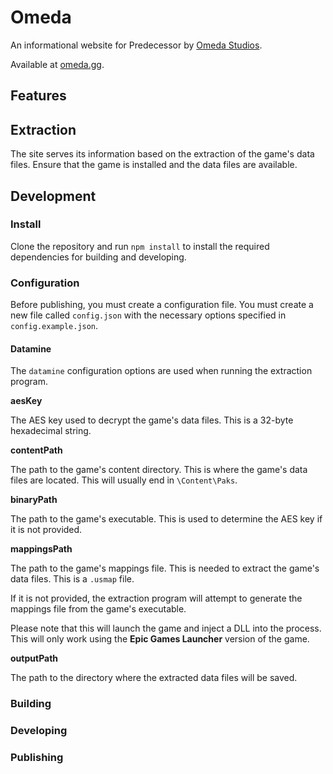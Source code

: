 # Omeda

An informational website for Predecessor by [Omeda Studios](https://www.predecessorgame.com/).

Available at [omeda.gg](https://omeda.gg/).

## Features

## Extraction

The site serves its information based on the extraction of the game's data files. Ensure that the game is installed and the data files are available.

## Development

### Install

Clone the repository and run `npm install` to install the required dependencies for building and developing.

### Configuration

Before publishing, you must create a configuration file. You must create a new file called `config.json` with 
the necessary options specified in `config.example.json`.

#### Datamine

The `datamine` configuration options are used when running the extraction program.

**aesKey**

The AES key used to decrypt the game's data files. This is a 32-byte hexadecimal string.

**contentPath**

The path to the game's content directory. This is where the game's data files are located.
This will usually end in `\Content\Paks`.

**binaryPath**

The path to the game's executable. This is used to determine the AES key if it is not provided.

**mappingsPath**

The path to the game's mappings file. This is needed to extract the game's data files. This is a `.usmap` file.

If it is not provided, the extraction program will attempt to generate the mappings file from the game's executable.

Please note that this will launch the game and inject a DLL into the process. This will only work using the **Epic Games
Launcher** version of the game.

**outputPath**

The path to the directory where the extracted data files will be saved.

### Building

### Developing

### Publishing

